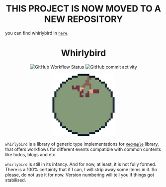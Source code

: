 <h1 align="center">
THIS PROJECT IS NOW MOVED TO A NEW REPOSITORY
</h1>

you can find whirlybird in [`here`](https://github.com/amirography/soapberry/tree/main/crates/whirlybird).

<h1 align="center">
Whirlybird
</h1>
<p align="center">
<img alt="GitHub Workflow Status" src="https://img.shields.io/github/actions/workflow/status/amirography/whirlybird/rust-clippy.yml?color=%233e8fb0&label=test&logo=Rust&logoColor=%23f6c177&style=for-the-badge"> <img alt="GitHub commit activity" src="https://img.shields.io/github/commit-activity/y/amirography/whirlybird?color=%23907aa9&logo=git&logoColor=%23b4637a&style=for-the-badge">
</p>

<p align="center">
<img width="200" src="./assets/whirlybird.gif" alt="a picture of a whirlybird falling  in the style of a pixel art">
</p>

<!-- cargo-rdme start -->

`whirlybird` is a library of generic type implementations for [`RedMaple`](https://crates.io/crates/redmaple) library, that offers workflows for different events compatible with common contents like todos, blogs and etc.

`whirlybird` is still in its infancy. And for now, at least, it is not fully formed.
There is a 100% certainty that if I can, I will strip away some items in it.
So please, do not use it for now. Version numbering will tell you if things got stabilised.

<!-- cargo-rdme end -->
